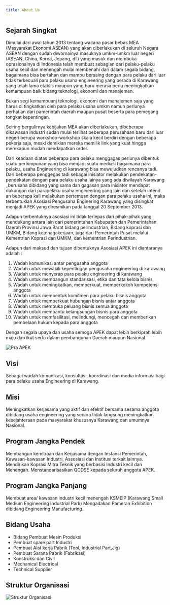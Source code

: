 ```yaml
---
title: About Us
---
```

## Sejarah Singkat

Dimulai dari awal tahun 2013 tentang wacana pasar bebas MEA (Masyarakat Ekonomi ASEAN) yang akan diberlakukan di seluruh Negara ASEAN dengan sudah diwarnainya masuknya umkm-umkm luar negeri (ASEAN, China, Korea, Jepang, dll) yang masuk dan membuka oprasionalnya di Indonesia telah membuat sebagian dari pelaku-pelaku usaha kecil dan menengah mulai membenahi dari dalam segala bidang, bagaimana bisa bertahan dan mampu bersaing dengan para pelaku dari luar tidak terkecuali para pelaku usaha engineering yang berada di Karawang yang telah lama etablis maupun yang baru merasa perlu meningkatkan kemampuan baik bidang teknologi, ekonomi dan manajemen.

Bukan segi kemampuanj teknologi, ekonomi dan manajemen saja yang harus di tingkatkan oleh para pelaku usaha umkm namun perlunya perhatian dari pamerintah daerah maupun pusat beserta para pemegang tongkat kepentingan.

Seiring bergulirnya kebijakan MEA akan diberlakukan, dibeberapa dikawasan industri sudah mulai terlihat beberapa perusahaan baru dari luar negeri berupa workshop-workshop skala kecil berdiri dengan beberapa pekerja saja, meski demikian mereka memilik link yang kuat hingga merekapun mudah mendapatkan order.

Dari keadaan diatas beberapa para pelaku menggagas perlunya dibentuk suatu perhimpunan yang bisa menjadi suatu mediasi bagaimana para pelaku_ usaha Engineering di karawang bisa mewujudkan rencanya tadi. Dari beberapa penggegas tadi sebagai inisiator melakukan pendekatan-pendekatan dengan para pelaku usaha lainya yang ada diwilayah Karawang _berusaha dibidang yang sama dan gagasan para inisiator mendapat dukungan dari parapelaku usaha engineering yang lain dan setelah intend an beberapa kali melakukan pertemuan dengan para pelaku usaha ini, maka terbentuklah Asosiasi Pengusaha Enginering Karawang yang disingkat menjadi APEK yang diresmikan pada tanggal 20 September 2013.

Adapun terbentuknya asosiasi ini tidak terlepas dari pihak-pihak yang mendukung antara lain dari pemerintahan Kabupaten dan Pemerintahan Daerah Provinsi Jawa Barat bidang perindustrian, Bidang koprasi dan UMKM, Bidang ketenagakerjaan, juga dari Pemerintah Pusat melalui Kementrian Koprasi dan UMKM, dan kementrian Perindustrian.

Adapun dari maksud dan tujuan dibentuknya Asosiasi APEK ini diantaranya adalah :

1. Wadah komunikasi antar pengusaha anggota
2. Wadah untuk mewakili kepentingan pengusaha engineering di karawang
3. Wadah untuk menyerap para pelaku engineering di karawang
4. Wadah untuk membangun standarisasi, etika dan tata kelola bisnis
5. Wadah untuk meningkatkan, memperkuat, memperkokoh kompetensi anggota
6. Wadah untuk membentuk komitmen para pelaku bisnis anggota
7. Wadah untuk memperkuat hubungan bisnis antar anggota
8. Wadah untuk membuka peluang bisnis semua anggota
9. Wadah untuk membantu kelangsungan bisnis para anggota
10. Wadah untuk memfasilitasi, melindungi, mencegah dan memberikan pembelaan hukum kepada para anggota

Dengan segala upaya dan usaha semoga APEK dapat lebih berkiprah lebih maju dan ikut serta dalam pembangunan Daerah maupun Nasional.

![Pra APEK](/images/pra-APEK@512x.jpg)

## Visi

Sebagai wadah komunikasi, konsultasi, koordinasi dan media informasi bagi para pelaku usaha Engineering di Karawang.

## Misi

Meningkatkan kerjasama yang aktif dan efektif bersama sesama anggota dibidang usaha engineering yang secara tidak langsung meningkatkan kesejahteraan pada masyarakat khususnya Karawang dan umumnya Nasional.

## Program Jangka Pendek

Membangun kemitraan dan Kerjasama dengan Instansi Pemerintah, Kawasan-kawasan Industri, Assosiasi dan Institusi terkait lainnya.
Mendirikan Koprasi Mitra Teknik yang berbasisi Industri kecil dan Menengah.
Menstandarisasikan QCDSE kepada seluruh anggota APEK.

## Program Jangka Panjang

Membuat area/ kawasan industri kecil menengah KSMEIP (Karawang Small Medium Engineering Industrial Park)
Mengadakan Pameran Exhibition dibidang Engineering Manufacturing.

## Bidang Usaha

* Bidang Pembuat Mesin Produksi
* Pembuat spare part Industri
* Pembuat Alat kerja Pabrik (Tool, Industrial Part,Jig)
* Pembuat Sarana Pabrik (Fabrikasi)
* Konstruksi dan Civil
* Mechanical Electrical
* Technical Supplier

## Struktur Organisasi

![Struktur Organisasi](/images/struktur-org-with-photo.jpg)
